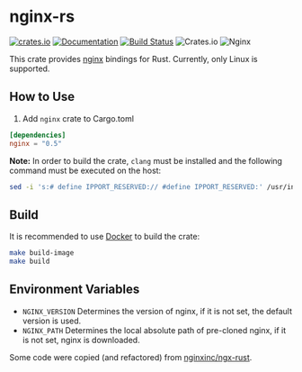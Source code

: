 # nginx-rs

[![crates.io](https://img.shields.io/crates/v/nginx.svg)](https://crates.io/crates/nginx) [![Documentation](https://img.shields.io/badge/Docs-nginx-blue.svg)](https://docs.rs/nginx) [![Build Status](https://travis-ci.org/arvancloud/nginx-rs.svg?branch=master)](https://travis-ci.org/arvancloud/nginx-rs) ![Crates.io](https://img.shields.io/crates/l/rustc-serialize.svg) ![Nginx](https://img.shields.io/badge/Nginx-1.17.4-orange.svg)

This crate provides [nginx](https://nginx.org/) bindings for Rust. Currently, only Linux is supported.

## How to Use

1. Add `nginx` crate to Cargo.toml

```toml
[dependencies]
nginx = "0.5"
```

**Note:** In order to build the crate, `clang` must be installed and the following command must be executed on the host:

```sh
sed -i 's:# define IPPORT_RESERVED:// #define IPPORT_RESERVED:' /usr/include/netdb.h
```

## Build

It is recommended to use [Docker](https://docs.docker.com/) to build the crate:

```sh
make build-image
make build
```

## Environment Variables

- `NGINX_VERSION` Determines the version of nginx, if it is not set, the default version is used.
- `NGINX_PATH` Determines the local absolute path of pre-cloned nginx, if it is not set, nginx is downloaded.

Some code were copied (and refactored) from [nginxinc/ngx-rust](https://github.com/nginxinc/ngx-rust).
